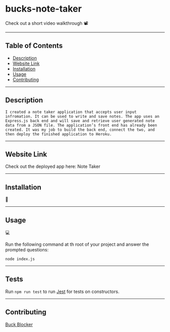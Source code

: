 # bucks-note-taker

Check out a short video walkthrough
📽️

<!-- [Click Here](https://drive.google.com/file/d/1ljxKq1PLPN0pvI-usJfvEuIe326udFoV/view?usp=sharing) -->

---

## Table of Contents

- [Description](#Description)
- [Website Link](#website-link)
- [Installation](#installation)
- [Usage](#usage)
- [Contributing](#Contributing)

---

## Description

```
I created a note taker application that accepts user input infromation. It can be used to write and save notes. The app uses an Express.js back end and will save and retrieve user generated note data from a JSON file. The application’s front end has already been created. It was my job to build the back end, connect the two, and then deploy the finished application to Heroku.
```
---
## Website Link

Check out the deployed app here: Note Taker

---
## Installation

💾

<!-- `npm install` [inquirer](https://www.npmjs.com/package/inquirer/v/8.2.4) -->

---

## Usage

💻

Run the following command at th root of your project and answer the prompted questions:

`node index.js`

---

## Tests

Run `npm run test` to run [Jest](https://jestjs.io/) for tests on constructors.

---

## Contributing

[Buck Blocker](https://github.com/bucknorris336)

[def]: #license
